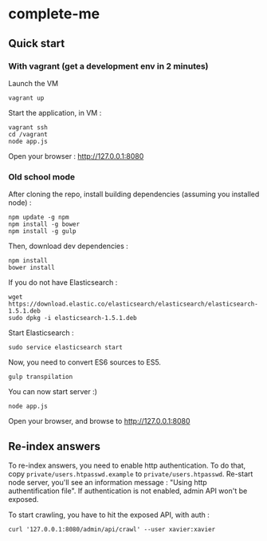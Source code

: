 # complete-me

## Quick start

### With vagrant (get a development env in 2 minutes)

Launch the VM

    vagrant up

Start the application, in VM :

    vagrant ssh
    cd /vagrant
    node app.js

Open your browser : http://127.0.0.1:8080

### Old school mode

After cloning the repo, install building dependencies (assuming you installed node) :

    npm update -g npm
    npm install -g bower
    npm install -g gulp

Then, download dev dependencies :

    npm install
    bower install

If you do not have Elasticsearch :

    wget https://download.elastic.co/elasticsearch/elasticsearch/elasticsearch-1.5.1.deb
    sudo dpkg -i elasticsearch-1.5.1.deb

Start Elasticsearch :
    
    sudo service elasticsearch start    

Now, you need to convert ES6 sources to ES5.

    gulp transpilation

You can now start server :)

    node app.js

Open your browser, and browse to http://127.0.0.1:8080


## Re-index answers

To re-index answers, you need to enable http authentication. To do that, copy `private/users.htpasswd.example` to `private/users.htpasswd`.
Re-start node server, you'll see an information message : "Using http authentification file".
If authentication is not enabled, admin API won't be exposed.

To start crawling, you have to hit the exposed API, with auth :

    curl '127.0.0.1:8080/admin/api/crawl' --user xavier:xavier

